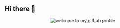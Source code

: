 ## Hi there 👋

<div align="center">
	<img src="https://tenor.com/view/america-ya-gif-15374592095658975433.gif" alt="welcome to my github profile">
	<br>
	<br>
</div>

<!--
**ardhendusgit/ardhendusgit** is a ✨ _special_ ✨ repository because its `README.md` (this file) appears on your GitHub profile.

Here are some ideas to get you started:

- 🔭 I’m currently working on ...
- 🌱 I’m currently learning ...
- 👯 I’m looking to collaborate on ...
- 🤔 I’m looking for help with ...
- 💬 Ask me about ...
- 📫 How to reach me: ...
- 😄 Pronouns: ...
- ⚡ Fun fact: ...
-->
